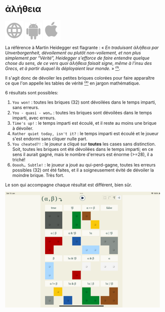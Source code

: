 # ἀλήθεια

[![WWW](assets/svg/internet-svgrepo-com.svg)](https://aletheia.cthiebaud.com/) 
[![Android App Store](assets/svg/android-svgrepo-com.svg)](https://play.google.com/apps/testing/com.cthiebaud.aletheia.twa)
[![Apple App Store](assets/svg/Apple_logo_grey.svg)](https://apps.apple.com/us/app/aletheia-by-%C3%A6quologica/id6476017817)

La référence à Martin Heidegger est flagrante : « <i>En traduisant ἀλήθεια par Unverborgenheit, dévoilement ou plutôt non-voilement, et non plus simplement par “Vérité”, Heidegger s'efforce de faire entendre quelque chose du sens, de ce vers quoi ἀλήθεια faisait signe, même à l'insu des Grecs, et à partir duquel ils déployaient leur monde.</i> » [⁽¹⁾](https://fr.wikipedia.org/wiki/Al%C3%A8theia_dans_la_philosophie_de_Martin_Heidegger).

Il s'agit donc de dévoiler les petites briques colorées pour faire apparaître ce que l'on appelle les tables de vérité [⁽²⁾](https://fr.wikipedia.org/wiki/Table_de_v%C3%A9rit%C3%A9) en jargon mathématique.

6 résultats sont possibles:

1. `You won!` : toutes les briques (32) sont dévoilées dans le temps imparti, sans erreurs.
2. `You - quasi - won…` : toutes les briques sont dévoilées dans le temps imparti, avec erreurs.
3. `Time's up!` : le temps imparti est écoulé, et il reste au moins une brique à dévoiler.
4. `Rather quiet today, isn't it?` : le temps imparti est écoulé et le joueur s'est endormi sans cliquer nulle part.
5. `You cheated?!` : le joueur a cliqué sur **toutes** les cases sans distinction. Soit, toutes les briques ont été dévoilées dans le temps imparti; en ce sens il aurait gagné, mais le nombre d'erreurs est énorme (>=28), il a triché!
6. `Ooooh… Subtle!` : le joueur a joué au qui-perd-gagne, toutes les erreurs possibles (32) ont été faites, et il a soigneusement évité de dévoiler la moindre brique. Très fort.

Le son qui accompagne chaque résultat est différent, bien sûr.

![ἀλήθεια](screenshots/iPad10th.png)


